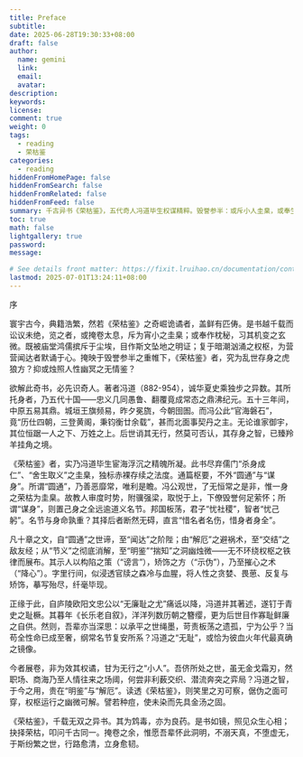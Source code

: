 ```yaml
---
title: Preface
subtitle:
date: 2025-06-28T19:30:33+08:00
draft: false
author:
  name: gemini
  link:
  email:
  avatar:
description:
keywords:
license:
comment: true
weight: 0
tags:
  - reading
  - 荣枯鉴
categories:
  - reading
hiddenFromHomePage: false
hiddenFromSearch: false
hiddenFromRelated: false
hiddenFromFeed: false
summary: 千古异书《荣枯鉴》，五代奇人冯道毕生权谋精粹。毁誉参半：或斥小人圭臬，或奉生存秘典。洞穿人性幽微，揭示权力铁律。是鸩毒，亦良药；照心抉路，启世路行清立韧。
toc: true
math: false
lightgallery: true
password:
message:

# See details front matter: https://fixit.lruihao.cn/documentation/content-management/introduction/#front-matter
lastmod: 2025-07-01T13:24:11+08:00
---
```




<!--more-->


序

寰宇古今，典籍浩繁，然若《荣枯鉴》之奇崛诡谲者，盖鲜有匹俦。是书越千载而讼议未绝，览之者，或掩卷太息，斥为宵小之圭臬；或奉作枕秘，习其机变之玄微。既被庙堂鸿儒摈斥于尘埃，目作斯文坠地之明证；复于暗潮汹涌之权枢，为营营闻达者默诵于心。掩映于毁誉参半之重帷下，《荣枯鉴》者，究为乱世存身之虎狼方？抑或烛照人性幽冥之无情鉴？

欲解此奇书，必先识奇人。著者冯道（882-954），诚华夏史乘独步之异数。其所托身者，乃五代十国——忠义几同愚鲁、翻覆竟成常态之鼎沸纪元。五十三年间，中原五易其鼎。城垣王旗频易，昨夕冕旒，今朝囹圄。而冯公此“官海磐石”，竟“历仕四朝，三登黄阁，秉钧衡廿余载”，甚而北面事契丹之主。无论谁家御宇，其位恒踞一人之下、万姓之上。后世诮其无行，然莫可否认，其存身之智，已臻羚羊挂角之境。

《荣枯鉴》者，实乃冯道毕生宦海浮沉之精魄所凝。此书尽弃儒门“杀身成仁”、“舍生取义”之圭臬，独标赤裸存续之法度。通篇枢要，不外“圆通”与“谋身”。所谓“圆通”，乃善恶靡常，唯利是瞻。冯公观世，了无恒常之是非，惟一身之荣枯为圭臬。故教人审度时势，附骥强梁，取悦于上，下僚毁誉何足萦怀；所谓“谋身”，则置己身之全远逾道义名节。邦国板荡，君子“忧社稷”，智者“忧己躬”。名节与身命孰重？其择后者断然无碍，直言“惜名者名伤，惜身者身全”。

凡十章之文，自“圆通”之世谛，至“闻达”之阶陛；由“解厄”之避祸术，至“交结”之敌友经；从“节义”之彻底消解，至“明鉴”“揣知”之洞幽烛微——无不环绕权枢之铁律而展布。其示人以构陷之策（“谤言”），矫饰之方（“示伪”），乃至摧心之术（“降心”）。字里行间，似浸透官牍之森冷与血腥，将人性之贪婪、畏葸、反复与矫饰，摹写殆尽，纤毫毕现。

正缘于此，自庐陵欧阳文忠公以“无廉耻之尤”痛诋以降，冯道并其著述，遂钉于青史之耻橛。其暮年《长乐老自叙》，洋洋列数历朝之簪缨，更为后世目作寡耻鲜廉之自供。然则，吾辈亦当深思：以承平之世绳墨，苛责板荡之遗孤，宁为公乎？当苟全性命已成至奢，纲常名节复安所系？冯道之“无耻”，或恰为彼血火年代最真确之镜像。

今者展卷，非为效其权谲，甘为无行之“小人”。吾侪所处之世，虽无金戈霜刃，然职场、商海乃至人情往来之场阈，何尝非利薮交织、潜流奔突之弈局？冯道之智，于今之用，贵在“明鉴”与“解厄”。读透《荣枯鉴》，则笑里之刃可察，倨伪之面可穿，权枢运行之幽微可解。譬若种痘，使未染而先具金汤之固。

《荣枯鉴》，千载无双之异书。其为鸩毒，亦为良药。是书如镜，照见众生心相；抉择荣枯，叩问千古同一。掩卷之余，惟愿吾辈怀此洞明，不溺天真，不堕虚无，于斯纷繁之世，行路愈清，立身愈韧。

